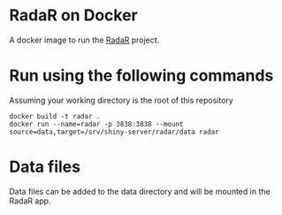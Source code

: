 # RadaR on Docker

A docker image to run the [RadaR](https://github.com/open-ams/radar) project.

# Run using the following commands

Assuming your working directory is the root of this repository

```
docker build -t radar .
docker run --name=radar -p 3838:3838 --mount source=data,target=/srv/shiny-server/radar/data radar 
```

# Data files

Data files can be added to the data directory and will be mounted in the RadaR app.